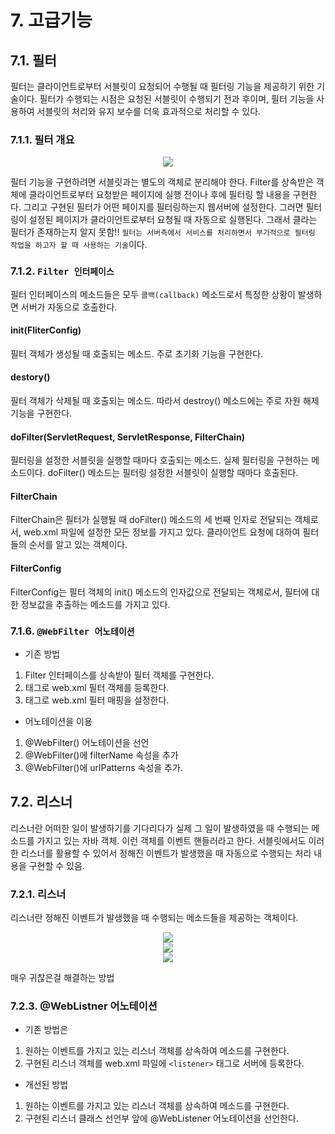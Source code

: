 # 7. 고급기능

## 7.1. 필터

필터는 클라이언트로부터 서블릿이 요청되어 수행될 때 필터링 기능을 제공하기 위한 기술이다.
필터가 수행되는 시점은 요청된 서블릿이 수행되기 전과 후이며, 필터 기능을 사용하여 서블릿의 처리와 유지 보수를 더욱 효과적으로 처리할 수 있다.

### 7.1.1. 필터 개요

<div align="center">
<img src="https://user-images.githubusercontent.com/97272787/230055293-00a81b3f-6629-4df1-8eef-ebf30eff3584.png">
</div>

필터 기능을 구현하려면 서블릿과는 별도의 객체로 분리해야 한다. Filter를 상속받은 객체에 클라이언트로부터 요청받은 페이지에 실행 전이나 후에 필터링 할 내용을 구현한다. 그리고 구현된 필터가 어떤 페이지를 필터링하는지 웹서버에 설정한다. 그러면 필터링이 설정된 페이지가 클라이언트로부터 요청될 때 자동으로 실행된다. 그래서 클라는 필터가 존재하는지 알지 못함!!
`필터는 서버측에서 서비스를 처리하면서 부가적으로 필터링 작업을 하고자 할 때 사용하는 기술`이다.

### 7.1.2. `Filter 인터페이스`

필터 인터페이스의 메소드들은 모두 `콜백(callback)` 메소드로서 특정한 상황이 발생하면 서버가 자동으로 호출한다.

#### init(FliterConfig)

필터 객체가 생성될 때 호출되는 메소드. 주로 초기화 기능을 구현한다.

#### destory()

필터 객체가 삭제될 때 호출되는 메소드. 따라서 destroy() 메소드에는 주로 자원 해제 기능을 구현한다.

#### doFilter(ServletRequest, ServletResponse, FilterChain)

필터링을 설정한 서블릿을 실행할 때마다 호출되는 메소드. 실제 필터링을 구현하는 메소드이다.
doFilter() 메소드는 필터링 설정한 서블릿이 실행할 때마다 호출된다.

#### FilterChain

FilterChain은 필터가 실행될 때 doFilter() 메소드의 세 번째 인자로 전달되는 객체로서, web.xml 파일에 설정한 모든 <filter-mapping> 정보를 가지고 있다. 클라이언트 요청에 대하여 필터들의 순서를 알고 있는 객체이다.

#### FilterConfig

FilterConfig는 필터 객체의 init() 메소드의 인자값으로 전달되는 객체로서, 필터에 대한 정보값을 추출하는 메소드를 가지고 있다.

### 7.1.6. `@WebFilter 어노테이션`

- 기존 방법

1. Filter 인터페이스를 상속받아 필터 객체를 구현한다.
2. <filter> 태그로 web.xml 필터 객체를 등록한다.
3. <filter-mapping> 태그로 web.xml 필터 매핑을 설정한다.

- 어노테이션을 이용

1. @WebFilter() 어노테이션을 선언
2. @WebFilter()에 filterName 속성을 추가
3. @WebFilter()에 urlPatterns 속성을 추가.

## 7.2. 리스너

리스너란 어떠한 일이 발생하기를 기다리다가 실제 그 일이 발생하였을 때 수행되는 메소드를 가지고 있는 자바 객체. 이런 객체를 이벤트 핸들러라고 한다. 서블릿에서도 이러한 리스너를 활용할 수 있어서 정해진 이벤트가 발생했을 때 자동으로 수행되는 처리 내용을 구현할 수 있음.

### 7.2.1. 리스너

리스너란 정해진 이벤트가 발생했을 때 수행되는 메소드들을 제공하는 객체이다.

<div align="center">
<img src="https://user-images.githubusercontent.com/97272787/230078176-f42cb928-4a62-4566-a9fc-1698ceeaa1b6.png">
</div>

<div align="center">
<img src="https://user-images.githubusercontent.com/97272787/230078604-bc438f5a-6503-4ca1-b8fb-2066ed76280e.png">
</div>

<div align="center">
<img src="https://user-images.githubusercontent.com/97272787/230079572-b817a59d-e548-4858-be7c-c421516a3705.png">
</div>

매우 귀찮은걸 해결하는 방법

### 7.2.3. @WebListner 어노테이션

- 기존 방법은

1. 원하는 이벤트를 가지고 있는 리스너 객체를 상속하여 메소드를 구현한다.
2. 구현된 리스너 객체를 web.xml 파일에 `<listener>` 태그로 서버에 등록한다.

- 개선된 방법

1. 원하는 이벤트를 가지고 있는 리스너 객체를 상속하여 메소드를 구현한다.
2. 구현된 리스너 클래스 선언부 앞에 @WebListener 어노테이션을 선언한다.